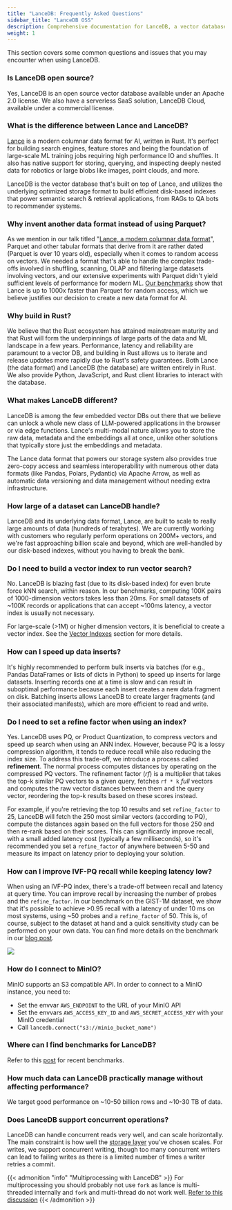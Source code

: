 ```yaml
---
title: "LanceDB: Frequently Asked Questions"
sidebar_title: "LanceDB OSS"
description: Comprehensive documentation for LanceDB, a vector database for AI applications. Includes guides, tutorials, API references, and best practices for vector search and data management.
weight: 1
---
```


This section covers some common questions and issues that you may encounter when using LanceDB.

### Is LanceDB open source?

Yes, LanceDB is an open source vector database available under an Apache 2.0 license. We also have a serverless SaaS solution, LanceDB Cloud, available under a commercial license.

### What is the difference between Lance and LanceDB?

[Lance](https://github.com/lancedb/lance) is a modern columnar data format for AI, written in Rust. It's perfect for building search engines, feature stores and being the foundation of large-scale ML training jobs requiring high performance IO and shuffles. It also has native support for storing, querying, and inspecting deeply nested data for robotics or large blobs like images, point clouds, and more.

LanceDB is the vector database that's built on top of Lance, and utilizes the underlying optimized storage format to build efficient disk-based indexes that power semantic search & retrieval applications, from RAGs to QA bots to recommender systems.

### Why invent another data format instead of using Parquet?

As we mention in our talk titled "[Lance, a modern columnar data format](https://www.youtube.com/watch?v=ixpbVyrsuL8)", Parquet and other tabular formats that derive from it are rather dated (Parquet is over 10 years old), especially when it comes to random access on vectors. We needed a format that's able to handle the complex trade-offs involved in shuffling, scanning, OLAP and filtering large datasets involving vectors, and our extensive experiments with Parquet didn't yield sufficient levels of performance for modern ML. [Our benchmarks](https://blog.lancedb.com/benchmarking-random-access-in-lance-ed690757a826) show that Lance is up to 1000x faster than Parquet for random access, which we believe justifies our decision to create a new data format for AI.

### Why build in Rust?

We believe that the Rust ecosystem has attained mainstream maturity and that Rust will form the underpinnings of large parts of the data and ML landscape in a few years. Performance, latency and reliability are paramount to a vector DB, and building in Rust allows us to iterate and release updates more rapidly due to Rust's safety guarantees. Both Lance (the data format) and LanceDB (the database) are written entirely in Rust. We also provide Python, JavaScript, and Rust client libraries to interact with the database.



### What makes LanceDB different?

LanceDB is among the few embedded vector DBs out there that we believe can unlock a whole new class of LLM-powered applications in the browser or via edge functions. Lance's multi-modal nature allows you to store the raw data, metadata and the embeddings all at once, unlike other solutions that typically store just the embeddings and metadata.

The Lance data format that powers our storage system also provides true zero-copy access and seamless interoperability with numerous other data formats (like Pandas, Polars, Pydantic) via Apache Arrow, as well as automatic data versioning and data management without needing extra infrastructure.

### How large of a dataset can LanceDB handle?

LanceDB and its underlying data format, Lance, are built to scale to really large amounts of data (hundreds of terabytes). We are currently working with customers who regularly perform operations on 200M+ vectors, and we're fast approaching billion scale and beyond, which are well-handled by our disk-based indexes, without you having to break the bank.

### Do I need to build a vector index to run vector search?

No. LanceDB is blazing fast (due to its disk-based index) for even brute force kNN search, within reason. In our benchmarks, computing 100K pairs of 1000-dimension vectors takes less than 20ms. For small datasets of ~100K records or applications that can accept ~100ms latency, a vector index is usually not necessary.

For large-scale (>1M) or higher dimension vectors, it is beneficial to create a vector index. See the [Vector Indexes](/docs/indexing/vector-index/) section for more details.

### How can I speed up data inserts?

It's highly recommended to perform bulk inserts via batches (for e.g., Pandas DataFrames or lists of dicts in Python) to speed up inserts for large datasets. Inserting records one at a time is slow and can result in suboptimal performance because each insert creates a new data fragment on disk. Batching inserts allows LanceDB to create larger fragments (and their associated manifests), which are more efficient to read and write.

### Do I need to set a refine factor when using an index?

Yes. LanceDB uses PQ, or Product Quantization, to compress vectors and speed up search when using an ANN index. However, because PQ is a lossy compression algorithm, it tends to reduce recall while also reducing the index size. To address this trade-off, we introduce a process called **refinement**. The normal process computes distances by operating on the compressed PQ vectors. The refinement factor (*rf*) is a multiplier that takes the top-k similar PQ vectors to a given query, fetches `rf * k` *full* vectors and computes the raw vector distances between them and the query vector, reordering the top-k results based on these scores instead.

For example, if you're retrieving the top 10 results and set `refine_factor` to 25, LanceDB will fetch the 250 most similar vectors (according to PQ), compute the distances again based on the full vectors for those 250 and then re-rank based on their scores. This can significantly improve recall, with a small added latency cost (typically a few milliseconds), so it's recommended you set a `refine_factor` of anywhere between 5-50 and measure its impact on latency prior to deploying your solution.

### How can I improve IVF-PQ recall while keeping latency low?

When using an IVF-PQ index, there's a trade-off between recall and latency at query time. You can improve recall by increasing the number of probes and the `refine_factor`. In our benchmark on the GIST-1M dataset, we show that it's possible to achieve >0.95 recall with a latency of under 10 ms on most systems, using ~50 probes and a `refine_factor` of 50. This is, of course, subject to the dataset at hand and a quick sensitivity study can be performed on your own data. You can find more details on the benchmark in our [blog post](https://blog.lancedb.com/benchmarking-lancedb-92b01032874a).

![](/assets/docs/recall-vs-latency.webp)

### How do I connect to MinIO?

MinIO supports an S3 compatible API. In order to connect to a MinIO instance, you need to:

- Set the envvar `AWS_ENDPOINT` to the URL of your MinIO API
- Set the envvars `AWS_ACCESS_KEY_ID` and `AWS_SECRET_ACCESS_KEY` with your MinIO credential
- Call `lancedb.connect("s3://minio_bucket_name")`

### Where can I find benchmarks for LanceDB?

Refer to this [post](https://blog.lancedb.com/benchmarking-lancedb-92b01032874a) for recent benchmarks.

### How much data can LanceDB practically manage without affecting performance?

We target good performance on ~10-50 billion rows and ~10-30 TB of data.

### Does LanceDB support concurrent operations?

LanceDB can handle concurrent reads very well, and can scale horizontally. The main constraint is how well the [storage layer](https://lancedb.github.io/lancedb/concepts/storage/) you've chosen scales. For writes, we support concurrent writing, though too many concurrent writers can lead to failing writes as there is a limited number of times a writer retries a commit.

{{< admonition "info" "Multiprocessing with LanceDB" >}}
For multiprocessing you should probably not use ```fork``` as lance is multi-threaded internally and ```fork``` and multi-thread do not work well. [Refer to this discussion](https://discuss.python.org/t/concerns-regarding-deprecation-of-fork-with-alive-threads/33555)
{{< /admonition >}}
